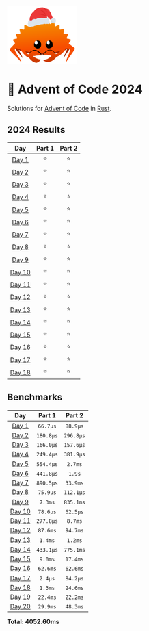 <img src="./.assets/christmas_ferris.png" width="164">

# 🎄 Advent of Code 2024

Solutions for [Advent of Code](https://adventofcode.com/) in [Rust](https://www.rust-lang.org/).

<!--- advent_readme_stars table --->
## 2024 Results

| Day | Part 1 | Part 2 |
| :---: | :---: | :---: |
| [Day 1](https://adventofcode.com/2024/day/1) | ⭐ | ⭐ |
| [Day 2](https://adventofcode.com/2024/day/2) | ⭐ | ⭐ |
| [Day 3](https://adventofcode.com/2024/day/3) | ⭐ | ⭐ |
| [Day 4](https://adventofcode.com/2024/day/4) | ⭐ | ⭐ |
| [Day 5](https://adventofcode.com/2024/day/5) | ⭐ | ⭐ |
| [Day 6](https://adventofcode.com/2024/day/6) | ⭐ | ⭐ |
| [Day 7](https://adventofcode.com/2024/day/7) | ⭐ | ⭐ |
| [Day 8](https://adventofcode.com/2024/day/8) | ⭐ | ⭐ |
| [Day 9](https://adventofcode.com/2024/day/9) | ⭐ | ⭐ |
| [Day 10](https://adventofcode.com/2024/day/10) | ⭐ | ⭐ |
| [Day 11](https://adventofcode.com/2024/day/11) | ⭐ | ⭐ |
| [Day 12](https://adventofcode.com/2024/day/12) | ⭐ | ⭐ |
| [Day 13](https://adventofcode.com/2024/day/13) | ⭐ | ⭐ |
| [Day 14](https://adventofcode.com/2024/day/14) | ⭐ | ⭐ |
| [Day 15](https://adventofcode.com/2024/day/15) | ⭐ | ⭐ |
| [Day 16](https://adventofcode.com/2024/day/16) | ⭐ | ⭐ |
| [Day 17](https://adventofcode.com/2024/day/17) | ⭐ | ⭐ |
| [Day 18](https://adventofcode.com/2024/day/18) | ⭐ | ⭐ |
<!--- advent_readme_stars table --->

<!--- benchmarking table --->
## Benchmarks

| Day | Part 1 | Part 2 |
| :---: | :---: | :---:  |
| [Day 1](./src/bin/01.rs) | `66.7µs` | `88.9µs` |
| [Day 2](./src/bin/02.rs) | `180.8µs` | `296.8µs` |
| [Day 3](./src/bin/03.rs) | `166.0µs` | `157.6µs` |
| [Day 4](./src/bin/04.rs) | `249.4µs` | `381.9µs` |
| [Day 5](./src/bin/05.rs) | `554.4µs` | `2.7ms` |
| [Day 6](./src/bin/06.rs) | `441.8µs` | `1.9s` |
| [Day 7](./src/bin/07.rs) | `890.5µs` | `33.9ms` |
| [Day 8](./src/bin/08.rs) | `75.9µs` | `112.1µs` |
| [Day 9](./src/bin/09.rs) | `7.3ms` | `835.1ms` |
| [Day 10](./src/bin/10.rs) | `78.6µs` | `62.5µs` |
| [Day 11](./src/bin/11.rs) | `277.8µs` | `8.7ms` |
| [Day 12](./src/bin/12.rs) | `87.6ms` | `94.7ms` |
| [Day 13](./src/bin/13.rs) | `1.4ms` | `1.2ms` |
| [Day 14](./src/bin/14.rs) | `433.1µs` | `775.1ms` |
| [Day 15](./src/bin/15.rs) | `9.0ms` | `17.4ms` |
| [Day 16](./src/bin/16.rs) | `62.6ms` | `62.6ms` |
| [Day 17](./src/bin/17.rs) | `2.4µs` | `84.2µs` |
| [Day 18](./src/bin/18.rs) | `1.3ms` | `24.6ms` |
| [Day 19](./src/bin/19.rs) | `22.4ms` | `22.2ms` |
| [Day 20](./src/bin/20.rs) | `29.9ms` | `48.3ms` |

**Total: 4052.60ms**
<!--- benchmarking table --->
